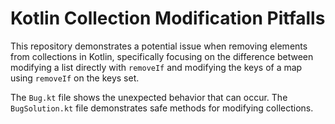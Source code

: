 # Kotlin Collection Modification Pitfalls

This repository demonstrates a potential issue when removing elements from collections in Kotlin, specifically focusing on the difference between modifying a list directly with `removeIf` and modifying the keys of a map using `removeIf` on the keys set. 

The `Bug.kt` file shows the unexpected behavior that can occur. The `BugSolution.kt` file demonstrates safe methods for modifying collections.